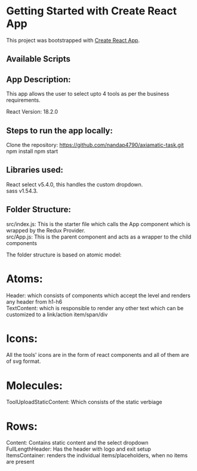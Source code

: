 # Getting Started with Create React App

This project was bootstrapped with [Create React App](https://github.com/facebook/create-react-app).

## Available Scripts

## App Description:
This app allows the user to select upto 4 tools as per the business requirements.

React Version:
18.2.0

## Steps to run the app locally:
Clone the repository: https://github.com/nandap4790/axiamatic-task.git
npm install
npm start

## Libraries used:
React select v5.4.0, this handles the custom dropdown.<br>
sass v1.54.3.

## Folder Structure:
src/index.js: This is the starter file which calls the App component which is wrapped by the Redux Provider.<br>
src/App.js: This is the parent component and acts as a wrapper to the child components

The folder structure is based on atomic model:
# Atoms:
Header: which consists of components which accept the level and renders any header from h1-h6<br>
TextContent: which is responsible to render any other text which can be customized to a link/action item/span/div

# Icons:
All the tools' icons are in the form of react components and all of them are of svg format.

# Molecules:
ToolUploadStaticContent: Which consists of the static verbiage

# Rows:
Content: Contains static content and the select dropdown<br>
FullLengthHeader: Has the header with logo and exit setup<br>
ItemsContainer: renders the individual items/placeholders, when no items are present



